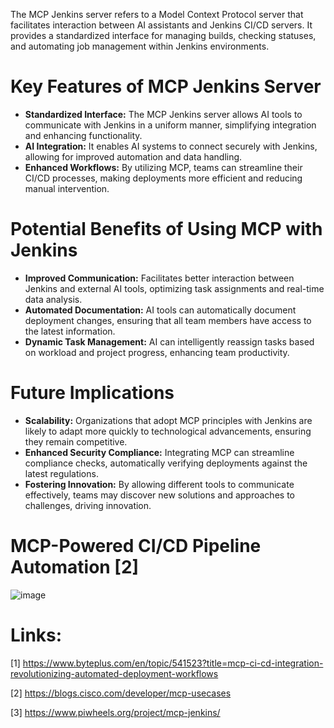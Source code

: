 The MCP Jenkins server refers to a Model Context Protocol server that facilitates interaction between AI assistants and Jenkins CI/CD servers. It provides a standardized interface for managing builds, checking statuses, and automating job management within Jenkins environments.

# Key Features of MCP Jenkins Server
- **Standardized Interface:** The MCP Jenkins server allows AI tools to communicate with Jenkins in a uniform manner, simplifying integration and enhancing functionality.
- **AI Integration:** It enables AI systems to connect securely with Jenkins, allowing for improved automation and data handling.
- **Enhanced Workflows:** By utilizing MCP, teams can streamline their CI/CD processes, making deployments more efficient and reducing manual intervention.

# Potential Benefits of Using MCP with Jenkins
- **Improved Communication:** Facilitates better interaction between Jenkins and external AI tools, optimizing task assignments and real-time data analysis.
- **Automated Documentation:** AI tools can automatically document deployment changes, ensuring that all team members have access to the latest information.
- **Dynamic Task Management:** AI can intelligently reassign tasks based on workload and project progress, enhancing team productivity.

# Future Implications
- **Scalability:** Organizations that adopt MCP principles with Jenkins are likely to adapt more quickly to technological advancements, ensuring they remain competitive.
- **Enhanced Security Compliance:** Integrating MCP can streamline compliance checks, automatically verifying deployments against the latest regulations.
- **Fostering Innovation:** By allowing different tools to communicate effectively, teams may discover new solutions and approaches to challenges, driving innovation.

# MCP-Powered CI/CD Pipeline Automation [2]

![image](https://github.com/user-attachments/assets/3f7d50cb-3c02-4b1c-9be7-8c39c6a30649)





# Links:
[1] https://www.byteplus.com/en/topic/541523?title=mcp-ci-cd-integration-revolutionizing-automated-deployment-workflows

[2] https://blogs.cisco.com/developer/mcp-usecases 

[3] https://www.piwheels.org/project/mcp-jenkins/
